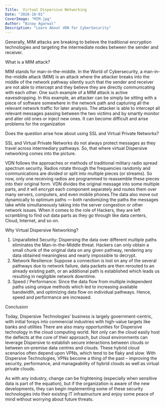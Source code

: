 ```yaml
---
Title:  Virtual Dispersive Networking
Date: "2020-10-01"
CoverImage: "MIM.jpg"
Author: "Binay Agarwal"
Description: "Learn About VDN for CyberSecurity"
---             
```

Generally, MIM attacks are breaking to believe the traditional encryption technologies and targeting the intermediate nodes between the sender and receiver.

What is a MIM attack?

MIM stands for man-in-the-middle. In the World of Cybersecurity, a man-in-the-middle attack (MIM) is an attack where the attacker breaks into the middle of the network pathway silently such that the sender and receiver are not able to intercept and they believe they are directly communicating with each other. One such example of a MIM attack is active eavesdropping. In this example, an attacker can be simply be sitting with a piece of software somewhere in the network path and capturing all the relevant network traffic for later analysis. The attacker is able to intercept all relevant messages passing between the two victims and by smartly monitor and alter old ones or inject new ones. It can become difficult and arise problems for the organization

Does the question arise how about using SSL and Virtual Private Networks?

SSL and Virtual Private Networks do not always protect messages as they travel across intermediary pathways. So, that where virtual Dispersive networking comes into the picture.

VDN follows the approaches or methods of traditional military radio spread spectrum security. Radios rotate through the frequencies randomly and communications are divided or split into multiple pieces (or streams). So now, only one receiving radios are programmed to reassemble these pieces into their original form. 
VDN divides the original message into some multiple parts, and it will encrypt each component separately and routes them over many servers, computers, and even mobile phones.The data also move out dynamically to optimum paths — both randomizing the paths the messages take while simultaneously taking into the server congestion or other network issues.
When it comes to the role of Hackers, they are left scrambling to find out data parts as they go through like data centers, Cloud, Internet, and so on. 

 Why Virtual Dispersive Networking?

1. Unparalleled Security: Dispersing the data over different multiple paths eliminates the Man-in-the-Middle threat. Hackers can only obtain a small chunk of the original data on any given pathway, rendering any data obtained meaningless and nearly impossible to decrypt.
2. Network Resilience: Suppose a connection is lost on any of the several pathways due to network failure,
data packets are then rerouted to an already existing path, or an additional path is established which leads us resulting in negligible network downtime.
3. Speed / Performance: Since the data flow from multiple independent paths using unique methods which led to increasing available bandwidth, and optimizing data flow on individual pathways. Hence, speed and performance are increased.

Conclusion

Today, Dispersive Technologies’ business is largely government-centric, with initial forays into commercial industries with high-value targets like banks and utilities There are also many opportunities for Dispersive technology in the cloud computing world. Not only can the cloud easily host the deflects at the core of their approach, but cloud environments can leverage Dispersive to establish secure interactions between clouds or between on-premise data centres and clouds. These hybrid cloud scenarios often depend upon VPNs, which tend to be flaky and slow. With Dispersive Technologies, VPNs become a thing of the past – improving the security, performance, and manageability of hybrid clouds as well as virtual private clouds. 

As with any industry, change can be frightening (especially when sensitive data is part of the equation), but if the organization is aware of the new developments, they can begin implementing some of these security technologies into their existing IT infrastructure and enjoy some peace of mind without worrying about future threats.
